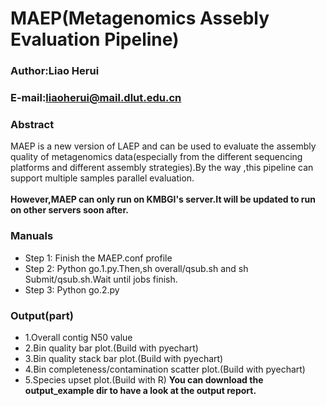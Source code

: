 MAEP(Metagenomics Assebly Evaluation Pipeline)
==============
### Author:Liao Herui
### E-mail:liaoherui@mail.dlut.edu.cn

### Abstract
MAEP is a new version of LAEP and can be used to evaluate the assembly quality of metagenomics 
data(especially from the different sequencing platforms and different assembly strategies).By the
way ,this pipeline can support multiple samples parallel evaluation.<BR/><BR/>
**However,MAEP can only run on KMBGI's server.It will be updated to run on other servers soon after.**

### Manuals
* Step 1: Finish the MAEP.conf profile
* Step 2: Python go.1.py.Then,sh overall/qsub.sh and sh Submit/qsub.sh.Wait until jobs finish.
* Step 3: Python go.2.py

### Output(part)
* 1.Overall contig N50 value
* 2.Bin quality bar plot.(Build with pyechart)
* 3.Bin quality stack bar plot.(Build with pyechart)
* 4.Bin completeness/contamination scatter plot.(Build with pyechart)
* 5.Species upset plot.(Build with R)
**You can download the output_example dir to have a look at the output report.**

